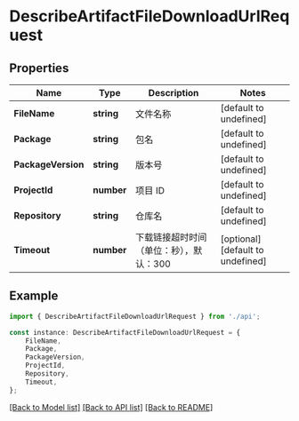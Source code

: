 # DescribeArtifactFileDownloadUrlRequest


## Properties

Name | Type | Description | Notes
------------ | ------------- | ------------- | -------------
**FileName** | **string** | 文件名称 | [default to undefined]
**Package** | **string** | 包名 | [default to undefined]
**PackageVersion** | **string** | 版本号 | [default to undefined]
**ProjectId** | **number** | 项目 ID | [default to undefined]
**Repository** | **string** | 仓库名 | [default to undefined]
**Timeout** | **number** | 下载链接超时时间（单位：秒），默认：300 | [optional] [default to undefined]

## Example

```typescript
import { DescribeArtifactFileDownloadUrlRequest } from './api';

const instance: DescribeArtifactFileDownloadUrlRequest = {
    FileName,
    Package,
    PackageVersion,
    ProjectId,
    Repository,
    Timeout,
};
```

[[Back to Model list]](../README.md#documentation-for-models) [[Back to API list]](../README.md#documentation-for-api-endpoints) [[Back to README]](../README.md)
